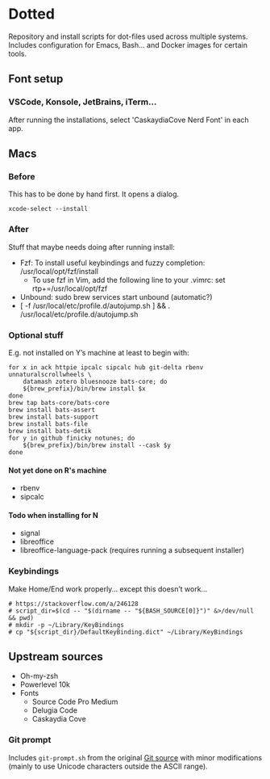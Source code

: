 # Dotted

Repository and install scripts for dot-files used across multiple systems.  Includes configuration for Emacs, Bash... and Docker images for certain tools.

## Font setup

### VSCode, Konsole, JetBrains, iTerm…

After running the installations, select 'CaskaydiaCove Nerd Font' in each app.

## Macs

### Before

This has to be done by hand first. It opens a dialog.

```shell
xcode-select --install
```

### After

Stuff that maybe needs doing after running install:

* Fzf: To install useful keybindings and fuzzy completion: /usr/local/opt/fzf/install
    * To use fzf in Vim, add the following line to your .vimrc: set rtp+=/usr/local/opt/fzf
* Unbound: sudo brew services start unbound (automatic?)
* [ -f /usr/local/etc/profile.d/autojump.sh ] && . /usr/local/etc/profile.d/autojump.sh

### Optional stuff

E.g. not installed on Y’s machine at least to begin with:

```shell
for x in ack httpie ipcalc sipcalc hub git-delta rbenv unnaturalscrollwheels \
    datamash zotero bluesnooze bats-core; do
    ${brew_prefix}/bin/brew install $x
done
brew tap bats-core/bats-core
brew install bats-assert
brew install bats-support
brew install bats-file
brew install bats-detik
for y in github finicky notunes; do
    ${brew_prefix}/bin/brew install --cask $y
done
```

#### Not yet done on R's machine

* rbenv
* sipcalc

#### Todo when installing for N

* signal
* libreoffice
* libreoffice-language-pack (requires running a subsequent installer)

### Keybindings

Make Home/End work properly… except this doesn’t work…

```shell
# https://stackoverflow.com/a/246128
# script_dir=$(cd -- "$(dirname -- "${BASH_SOURCE[0]}")" &>/dev/null && pwd)
# mkdir -p ~/Library/KeyBindings
# cp "${script_dir}/DefaultKeyBinding.dict" ~/Library/KeyBindings
```

## Upstream sources

* Oh-my-zsh
* Powerlevel 10k
* Fonts
    * Source Code Pro Medium
    * Delugia Code
    * Caskaydia Cove

### Git prompt

Includes `git-prompt.sh` from the original [Git source](https://github.com/git/git/blob/master/contrib/completion/git-prompt.sh) with minor modifications (mainly to use Unicode characters outside the ASCII range).
